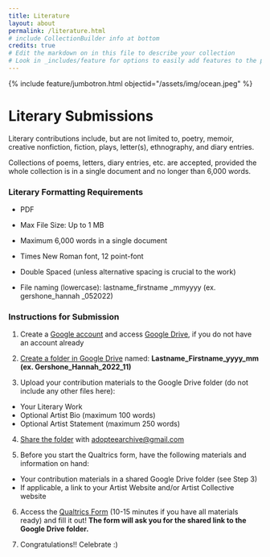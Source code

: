 ```yaml
---
title: Literature
layout: about
permalink: /literature.html
# include CollectionBuilder info at bottom
credits: true
# Edit the markdown on in this file to describe your collection
# Look in _includes/feature for options to easily add features to the page
--- 
```


{% include feature/jumbotron.html objectid="/assets/img/ocean.jpeg" %}

# Literary Submissions

Literary contributions include, but are not limited to, poetry, memoir, creative nonfiction, fiction, plays, letter(s), ethnography, and diary entries. 

Collections of poems, letters, diary entries, etc. are accepted, provided the whole collection is in a single document and no longer than 6,000 words. 

### Literary Formatting Requirements

- PDF 

- Max File Size: Up to 1 MB

- Maximum 6,000 words in a single document

- Times New Roman font, 12 point-font 

- Double Spaced (unless alternative spacing is crucial to the work)

- File naming (lowercase): lastname_firstname _mmyyyy
(ex. gershone_hannah _052022)

### Instructions for Submission

1.	Create a [Google account](https://support.google.com/accounts/answer/27441?hl=en) and access [Google Drive](https://drive.google.com/drive/u/0/my-drive), if you do not have an account already

2.	[Create a folder in Google Drive](https://support.google.com/drive/answer/2375091?hl=en&co=GENIE.Platform%3DDesktop) named: **Lastname_Firstname_yyyy_mm 
(ex. Gershone_Hannah_2022_11)**

3.	Upload your contribution materials to the Google Drive folder (do not include any other files here):
  - Your Literary Work 
  - Optional Artist Bio (maximum 100 words)
  - Optional Artist Statement (maximum 250 words)

4.	[Share the folder](https://support.google.com/drive/answer/7166529?hl=en&co=GENIE.Platform%3DDesktop) with [adopteearchive@gmail.com](mailto:adopteearchive@gmail.com)

5. Before you start the Qualtrics form, have the following materials and information on hand:
  - Your contribution materials in a shared Google Drive folder (see Step 3)
  - If applicable, a link to your Artist Website and/or Artist Collective website 

6. Access the [Qualtrics Form](https://oregon.qualtrics.com/jfe/form/SV_4IQjZe58IHrIpZc) (10-15 minutes if you have all materials ready) and fill it out! **The form will ask you for the shared link to the Google Drive folder.**

7. Congratulations!! Celebrate :)



